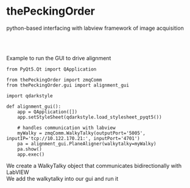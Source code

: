 # thePeckingOrder
python-based interfacing with labview framework of image acquisition 

<br /><br />  

Example to run the GUI to drive alignment
```
from PyQt5.Qt import QApplication

from thePeckingOrder import zmqComm
from thePeckingOrder.gui import alignment_gui

import qdarkstyle

def alignment_gui():
    app = QApplication([])
    app.setStyleSheet(qdarkstyle.load_stylesheet_pyqt5())

    # handles communication with labview
    myWalky = zmqComm.WalkyTalky(outputPort='5005', inputIP='tcp://10.122.170.21:', inputPort='4701')
    pa = alignment_gui.PlaneAligner(walkytalky=myWalky)
    pa.show()
    app.exec()
```

We create a WalkyTalky object that communicates bidirectionally with LabVIEW  
We add the walkytalky into our gui and run it